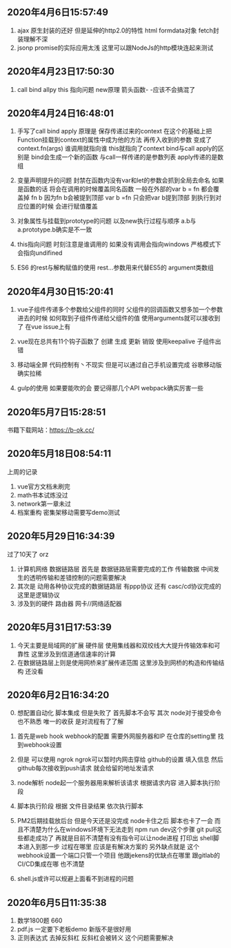 ##  2020年4月6日15:57:49
1. ajax 原生封装的还好 但是延伸的http2.0的特性 html formdata对象 fetch封装理解不深
2. jsonp promise的实际应用太浅 这里可以跟NodeJs的http模块连起来测试


## 2020年4月23日17:50:30
1. call bind allpy this 指向问题 new原理 箭头函数- -应该不会搞混了

## 2020年4月24日16:48:01
1. 手写了call bind apply 原理是 保存传递过来的context 在这个的基础上把Function挂载到context的属性中成为他的方法 再传入收到的参数 变成了 context.fn(args) 谁调用就指向谁 this就指向了context
bind与call apply的区别是 bind会生成一个新的函数 与call一样传递的是参数列表 apply传递的是数组
2. 变量声明提升的问题 封禁在函数内没有var和let的参数会抓到全局去命名 如果是函数的话 将会在调用的时候覆盖同名函数 一般在外部的var b = fn 都会覆盖掉 fn b  因为fn b会被提到顶部 var b =fn 只会把var b提到顶部 到执行到对应位置的时候 会进行赋值覆盖
3. 对象属性与挂载到prototype的问题 以及new执行过程与顺序
a.b与a.prototype.b确实是不一致
4. this指向问题
时刻注意是谁调用的 如果没有调用会指向windows 严格模式下会指向undifined

5. ES6 的rest与解构赋值的使用
rest...参数用来代替ES5的 argument类数组

## 2020年4月30日15:20:41
1. vue子组件传递多个参数给父组件的同时 父组件的回调函数又想多加一个参数进去的时候 如何取到子组件传递给父组件的值 使用arguments就可以接收到了 在vue issue上有

2. vue现在总共有11个钩子函数了 创建 生成 更新 销毁 使用keepalive 子组件出错

3. 移动端全屏 代码控制有丶不现实 但是可以通过自己手机设置完成 谷歌移动版确实拉稀

4. gulp的使用 如果要能吹的会 要记得那几个API webpack确实厉害一些

## 2020年5月7日15:28:51
书籍下载网站：https://b-ok.cc/

## 2020年5月18日08:54:11
上周的记录
1. vue官方文档未刷完
2. math书本试炼没过
3. network第一章未过
4. 档案重构 密集架移动需要写demo测试

## 2020年5月29日16:34:39
过了10天了 orz
1. 计算机网络 数据链路层 首先是 数据链路层需要完成的工作 传输数据 中间发生的透明传输和差错控制的问题需要解决
2. 其次是 动用各种协议完成的数据链路层 有ppp协议 还有 casc/cd协议完成的 这里是逻辑协议
3. 涉及到的硬件 路由器 网卡//网络适配器

## 2020年5月31日17:53:39
1. 今天主要是局域网的扩展 硬件层 使用集线器和双绞线大大提升传输效率和可靠性 这里涉及到信道通信速率的计算
2. 在数据链路层上则是使用网桥来扩展传递范围 这里涉及到网桥的构造和传输结构 还没看

## 2020年6月2日16:34:20
0. 想配置自动化 脚本集成  但是失败了 首先脚本不会写 其次 node对于接受命令也不熟悉 唯一的收获 是对流程有了了解
1. 首先是web hook  webhook的配置 需要外网服务器和IP 在仓库的setting里 找到webhook设置 
2. 但是 可以使用 ngrok ngrok可以暂时内网击穿给 github的设置 填入信息 然后 github每次接收到push请求 就会给留的地址发请求
3. node解析 node起一个服务器用来解析该请求 根据请求内容 进入脚本执行阶段
4. 脚本执行阶段 根据 文件目录结果 依次执行脚本
5. PM2后期挂载放后台
但是今天还是没完成 node卡住之后 脚本也卡了一会 而且不清楚为什么在windows环境下无法走到 npm run dev这个步骤 git pull这些都走成功了
再就是目前不清楚有没有指令可以让node进程 打印出 shell脚本进入到那一步 过程在哪里  应该是有解决方案的
另外缺点就是 这个webhook设置一个端口只管一个项目 他跟jekens的优缺点在哪里  跟gitlab的CI/CD集成在哪 也不清楚

6. shell.js或许可以规避上面看不到进程的问题

## 2020年6月5日11:35:38 
1. 数学1800题 660 
2. pdf.js 一定要下老板demo  新版不是很好用
3. 正则表达式 去掉反斜杠 反斜杠会被转义 这个问题需要解决
